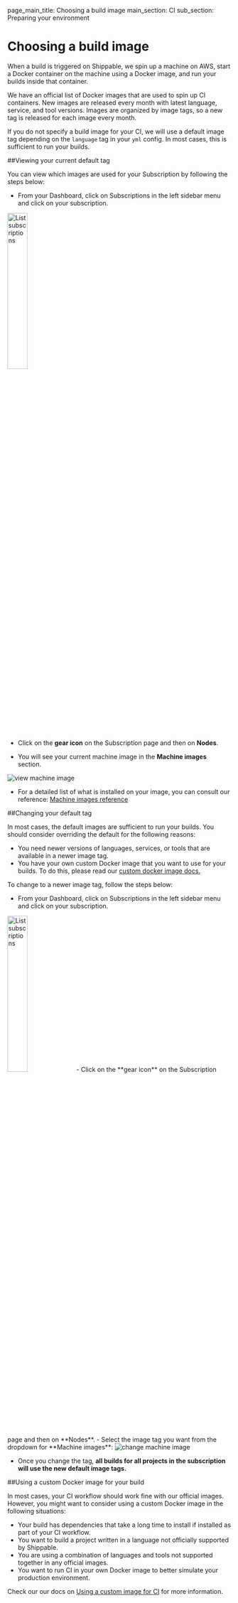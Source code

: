 page_main_title: Choosing a build image
main_section: CI
sub_section: Preparing your environment

# Choosing a build image

When a build is triggered on Shippable, we spin up a machine on AWS, start a Docker container on the machine using a Docker image, and run your builds inside that container.

We have an official list of Docker images that are used to spin up CI containers. New images are released every month with latest language, service, and tool versions.  Images are organized by image tags, so a new tag is released for each image every month.

If you do not specify a build image for your CI, we will use a default image tag depending on the `language` tag in your `yml` config. In most cases, this is sufficient to run your builds.

##Viewing your current default tag

You can view which images are used for your Subscription by following the steps below:

- From your Dashboard, click on Subscriptions in the left sidebar menu and click on your subscription.
<img width="30%" height="30%" src="/images/platform/integrations/list-subscriptions.png" alt="List subscriptions">

- Click on the **gear icon** on the Subscription page and then on **Nodes**.

- You will see your current machine image in the **Machine images** section.

<img src="/images/ci/view-machine-image.png" alt="view machine image">

- For a detailed list of what is installed on your image, you can consult our reference: [Machine images reference](../platform/machine-images-overview/)

##Changing your default tag

In most cases, the default images are sufficient to run your builds. You should consider overriding the default for the following reasons:

- You need newer versions of languages, services, or tools that are available in a newer image tag.
- You have your own custom Docker image that you want to use for your builds. To do this, please read our [custom docker image docs.](custom-docker-image/)

To change to a newer image tag, follow the steps below:

- From your Dashboard, click on Subscriptions in the left sidebar menu and click on your subscription.
<img width="30%" height="30%" src="/images/platform/integrations/list-subscriptions.png" alt="List subscriptions">
- Click on the **gear icon** on the Subscription page and then on **Nodes**.
- Select the image tag you want from the dropdown for **Machine images**:

<img src="/images/ci/view-machine-image.png" alt="change machine image">

- Once you change the tag, **all builds for all projects in the subscription will use the new default image tags.**

##Using a custom Docker image for your build

In most cases, your CI workflow should work fine with our official images. However, you might want to consider using a custom Docker image in the following situations:

- Your build has dependencies that take a long time to install if installed as part of your CI workflow.
- You want to build a project written in a language not officially supported by Shippable.
- You are using a combination of languages and tools not supported together in any official images.
- You want to run CI in your own Docker image to better simulate your production environment.

Check our our docs on [Using a custom image for CI](custom-docker-image/) for more information.

